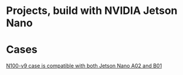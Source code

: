 # Projects, build with NVIDIA Jetson Nano

# Cases
[N100-v9 case is compatible with both Jetson Nano A02 and B01](https://raspberrypiwiki.com/index.php/N100)
